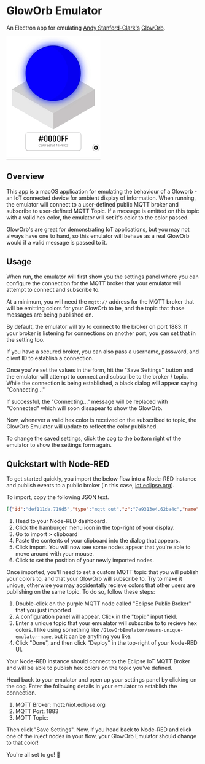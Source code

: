 # GlowOrb Emulator
An Electron app for emulating [Andy Stanford-Clark's](http://stanford-clark.com/) [GlowOrb](https://designsparkmarketplace.com/en/listings/617-gloworb).

![App Preview](docs/gloworb.gif "GlowOrb Emulator Gif")

## Overview

This app is a macOS application for emulating the behaviour of a Gloworb - an IoT connected device for ambient display of information. When running, the emulator will connect to a user-defined public MQTT broker and subscribe to user-defined MQTT Topic. If a message is emitted on this topic with a valid hex color, the emulator will set it's color to the color passed.

GlowOrb's are great for demonstrating IoT applications, but you may not always have one to hand, so this emulator will behave as a real GlowOrb would if a valid message is passed to it.

## Usage

When run, the emulator will first show you the settings panel where you can configure the connection for the MQTT broker that your emulator will attempt to connect and subscribe to.

At a minimum, you will need the `mqtt://` address for the MQTT broker that will be emitting colors for your GlowOrb to be, and the topic that those messages are being published on. 

By default, the emulator will try to connect to the broker on port 1883. If your broker is listening for connections on another port, you can set that in the setting too.

If you have a secured broker, you can also pass a username, password, and client ID to establish a connection.

Once you've set the values in the form, hit the "Save Settings" button and the emulator will attempt to connect and subscribe to the broker / topic. While the connection is being established, a black dialog will appear saying "Connecting..."

If successful, the "Connecting..." message will be replaced with "Connected" which will soon dissapear to show the GlowOrb.

Now, whenever a valid hex color is received on the subscribed to topic, the GlowOrb Emulator will update to reflect the color published.

To change the saved settings, click the cog to the bottom right of the emulator to show the settings form again.

## Quickstart with Node-RED

To get started quickly, you import the below flow into a Node-RED instance and publish events to a public broker (in this case, [iot.eclipse.org](mqtt://iot.eclipse.org)).

To import, copy the following JSON text.

```json
[{"id":"def111da.719d5","type":"mqtt out","z":"7e9313e4.62ba4c","name":"Eclipse Public Broker","topic":"","qos":"0","retain":"","broker":"efc46a04.2ab5d8","x":490,"y":510,"wires":[]},{"id":"ae0ff234.e1b79","type":"inject","z":"7e9313e4.62ba4c","name":"Set Green","topic":"","payload":"#00FF00","payloadType":"str","repeat":"","crontab":"","once":false,"onceDelay":0.1,"x":240,"y":510,"wires":[["def111da.719d5"]]},{"id":"7303d073.c7eb1","type":"inject","z":"7e9313e4.62ba4c","name":"Set Blue","topic":"","payload":"#0000FF","payloadType":"str","repeat":"","crontab":"","once":false,"onceDelay":0.1,"x":240,"y":555,"wires":[["def111da.719d5"]]},{"id":"2b849bfa.240f44","type":"inject","z":"7e9313e4.62ba4c","name":"Set Red","topic":"","payload":"#FF0000","payloadType":"str","repeat":"","crontab":"","once":false,"onceDelay":0.1,"x":250,"y":465,"wires":[["def111da.719d5"]]},{"id":"efc46a04.2ab5d8","type":"mqtt-broker","z":"","name":"","broker":"iot.eclipse.org","port":"1883","clientid":"","usetls":false,"compatmode":true,"keepalive":"60","cleansession":true,"birthTopic":"","birthQos":"0","birthPayload":"","closeTopic":"","closeQos":"0","closePayload":"","willTopic":"","willQos":"0","willPayload":""}]
```

1. Head to your Node-RED dashboard.
2. Click the hamburger menu icon in the top-right of your display.
3. Go to import > clipboard
4. Paste the contents of your clipboard into the dialog that appears.
5. Click import. You will now see some nodes appear that you're able to move around with your mouse.
6. Click to set the position of your newly imported nodes.

Once imported, you'll need to set a custom MQTT topic that you will publish your colors to, and that your GlowOrb will subscribe to. Try to make it unique, otherwise you may accidentally recieve colors that other users are publishing on the same topic. To do so, follow these steps:

1. Double-click on the purple MQTT node called "Eclipse Public Broker" that you just imported
2. A configuration panel will appear. Click in the "topic" input field.
3. Enter a unique topic that your emualator will subscribe to to recieve hex colors. I like using something like `/GlowOrbEmulator/seans-unique-emulator-name`, but it can be anything you like.
4. Click "Done", and then click "Deploy" in the top-right of your Node-RED UI.

Your Node-RED instance should connect to the Eclipse IoT MQTT Broker and will be able to publish hex colors on the topic you've defined.

Head back to your emulator and open up your settings panel by clicking on the cog. Enter the following details in your emulator to establish the connection.

1. MQTT Broker: mqtt://iot.eclipse.org
2. MQTT Port: 1883
3. MQTT Topic: <THE UNIQUE TOPIC NAME YOU SET IN NODE-RED>

Then click "Save Settings". Now, if you head back to Node-RED and click one of the inject nodes in your flow, your GlowOrb Emulator should change to that color!

You're all set to go! 🎉

